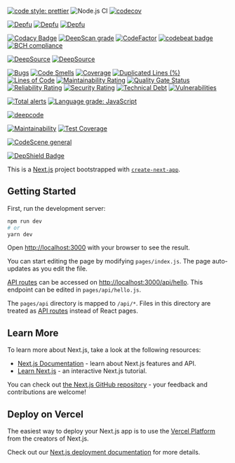 [![code style: prettier](https://img.shields.io/badge/code_style-prettier-ff69b4.svg?style=flat-square)](https://github.com/prettier/prettier)
![Node.js CI](https://github.com/yurikrupnik/mussia5-next/workflows/Node.js%20CI/badge.svg)
[![codecov](https://codecov.io/gh/yurikrupnik/mussia5-next/branch/main/graph/badge.svg?token=HE275XMUUJ)](https://codecov.io/gh/yurikrupnik/mussia5-next)

[![Depfu](https://badges.depfu.com/badges/20eba711fa82845bfd63a8401acf219a/status.svg)](https://depfu.com)
[![Depfu](https://badges.depfu.com/badges/20eba711fa82845bfd63a8401acf219a/overview.svg)](https://depfu.com/github/yurikrupnik/mussia5-next?project_id=21659)
[![Depfu](https://badges.depfu.com/badges/20eba711fa82845bfd63a8401acf219a/count.svg)](https://depfu.com/github/yurikrupnik/mussia5-next?project_id=21659)

[![Codacy Badge](https://api.codacy.com/project/badge/Grade/99f290f378fb47bcad939f0db2803923)](https://app.codacy.com/gh/yurikrupnik/mussia5-next?utm_source=github.com&utm_medium=referral&utm_content=yurikrupnik/mussia5-next&utm_campaign=Badge_Grade)
[![DeepScan grade](https://deepscan.io/api/teams/12695/projects/15729/branches/318942/badge/grade.svg)](https://deepscan.io/dashboard#view=project&tid=12695&pid=15729&bid=318942)
[![CodeFactor](https://www.codefactor.io/repository/github/yurikrupnik/mussia5-next/badge)](https://www.codefactor.io/repository/github/yurikrupnik/mussia5-next)
[![codebeat badge](https://codebeat.co/badges/ee3e2040-5278-4aa7-9747-4e761971a644)](https://codebeat.co/projects/github-com-yurikrupnik-mussia5-next-main)
[![BCH compliance](https://bettercodehub.com/edge/badge/yurikrupnik/mussia5-next?branch=main)](https://bettercodehub.com/)

[![DeepSource](https://deepsource.io/gh/yurikrupnik/mussia5-next.svg/?label=active+issues&show_trend=true)](https://deepsource.io/gh/yurikrupnik/mussia5-next/?ref=repository-badge)
[![DeepSource](https://deepsource.io/gh/yurikrupnik/mussia5-next.svg/?label=resolved+issues&show_trend=true)](https://deepsource.io/gh/yurikrupnik/mussia5-next/?ref=repository-badge)

[![Bugs](https://sonarcloud.io/api/project_badges/measure?project=yurikrupnik_mussia5-next&metric=bugs)](https://sonarcloud.io/dashboard?id=yurikrupnik_mussia5-next)
[![Code Smells](https://sonarcloud.io/api/project_badges/measure?project=yurikrupnik_mussia5-next&metric=code_smells)](https://sonarcloud.io/dashboard?id=yurikrupnik_mussia5-next)
[![Coverage](https://sonarcloud.io/api/project_badges/measure?project=yurikrupnik_mussia5-next&metric=coverage)](https://sonarcloud.io/dashboard?id=yurikrupnik_mussia5-next)
[![Duplicated Lines (%)](https://sonarcloud.io/api/project_badges/measure?project=yurikrupnik_mussia5-next&metric=duplicated_lines_density)](https://sonarcloud.io/dashboard?id=yurikrupnik_mussia5-next)
[![Lines of Code](https://sonarcloud.io/api/project_badges/measure?project=yurikrupnik_mussia5-next&metric=ncloc)](https://sonarcloud.io/dashboard?id=yurikrupnik_mussia5-next)
[![Maintainability Rating](https://sonarcloud.io/api/project_badges/measure?project=yurikrupnik_mussia5-next&metric=sqale_rating)](https://sonarcloud.io/dashboard?id=yurikrupnik_mussia5-next)
[![Quality Gate Status](https://sonarcloud.io/api/project_badges/measure?project=yurikrupnik_mussia5-next&metric=alert_status)](https://sonarcloud.io/dashboard?id=yurikrupnik_mussia5-next)
[![Reliability Rating](https://sonarcloud.io/api/project_badges/measure?project=yurikrupnik_mussia5-next&metric=reliability_rating)](https://sonarcloud.io/dashboard?id=yurikrupnik_mussia5-next)
[![Security Rating](https://sonarcloud.io/api/project_badges/measure?project=yurikrupnik_mussia5-next&metric=security_rating)](https://sonarcloud.io/dashboard?id=yurikrupnik_mussia5-next)
[![Technical Debt](https://sonarcloud.io/api/project_badges/measure?project=yurikrupnik_mussia5-next&metric=sqale_index)](https://sonarcloud.io/dashboard?id=yurikrupnik_mussia5-next)
[![Vulnerabilities](https://sonarcloud.io/api/project_badges/measure?project=yurikrupnik_mussia5-next&metric=vulnerabilities)](https://sonarcloud.io/dashboard?id=yurikrupnik_mussia5-next)

[![Total alerts](https://img.shields.io/lgtm/alerts/g/yurikrupnik/mussia5-next.svg?logo=lgtm&logoWidth=18)](https://lgtm.com/projects/g/yurikrupnik/mussia5-next/alerts/)
[![Language grade: JavaScript](https://img.shields.io/lgtm/grade/javascript/g/yurikrupnik/mussia5-next.svg?logo=lgtm&logoWidth=18)](https://lgtm.com/projects/g/yurikrupnik/mussia5-next/context:javascript)

[![deepcode](https://www.deepcode.ai/api/gh/badge?key=eyJhbGciOiJIUzI1NiIsInR5cCI6IkpXVCJ9.eyJwbGF0Zm9ybTEiOiJnaCIsIm93bmVyMSI6Inl1cmlrcnVwbmlrIiwicmVwbzEiOiJtdXNzaWE1LW5leHQiLCJpbmNsdWRlTGludCI6ZmFsc2UsImF1dGhvcklkIjoyMDA3NCwiaWF0IjoxNjEyMTE3NDAxfQ.pkrAi30iuqRQs8zQ3kUao4LEw0n6bPNOdRbxQ5DHtBA)](https://www.deepcode.ai/app/gh/yurikrupnik/mussia5-next/_/dashboard?utm_content=gh%2Fyurikrupnik%2Fmussia5-next)

[![Maintainability](https://api.codeclimate.com/v1/badges/2df0a76bfd865a387245/maintainability)](https://codeclimate.com/github/yurikrupnik/mussia5-next/maintainability)
[![Test Coverage](https://api.codeclimate.com/v1/badges/2df0a76bfd865a387245/test_coverage)](https://codeclimate.com/github/yurikrupnik/mussia5-next/test_coverage)

[![CodeScene general](https://codescene.io/images/analyzed-by-codescene-badge.svg)](https://codescene.io/projects/12553)

[![DepShield Badge](https://depshield.sonatype.org/badges/yurikrupnik/mussia5-next/depshield.svg)](https://depshield.github.io)

This is a [Next.js](https://nextjs.org/) project bootstrapped with [`create-next-app`](https://github.com/vercel/next.js/tree/canary/packages/create-next-app).

## Getting Started

First, run the development server:

```bash
npm run dev
# or
yarn dev
```

Open [http://localhost:3000](http://localhost:3000) with your browser to see the result.

You can start editing the page by modifying `pages/index.js`. The page auto-updates as you edit the file.

[API routes](https://nextjs.org/docs/api-routes/introduction) can be accessed on [http://localhost:3000/api/hello](http://localhost:3000/api/hello). This endpoint can be edited in `pages/api/hello.js`.

The `pages/api` directory is mapped to `/api/*`. Files in this directory are treated as [API routes](https://nextjs.org/docs/api-routes/introduction) instead of React pages.

## Learn More

To learn more about Next.js, take a look at the following resources:

-   [Next.js Documentation](https://nextjs.org/docs) - learn about Next.js features and API.
-   [Learn Next.js](https://nextjs.org/learn) - an interactive Next.js tutorial.

You can check out [the Next.js GitHub repository](https://github.com/vercel/next.js/) - your feedback and contributions are welcome!

## Deploy on Vercel

The easiest way to deploy your Next.js app is to use the [Vercel Platform](https://vercel.com/import?utm_medium=default-template&filter=next.js&utm_source=create-next-app&utm_campaign=create-next-app-readme) from the creators of Next.js.

Check out our [Next.js deployment documentation](https://nextjs.org/docs/deployment) for more details.

